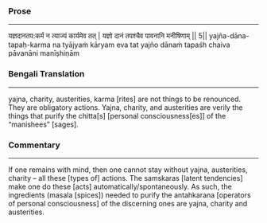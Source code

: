 ### Prose 
 --- 
यज्ञदानतप:कर्म न त्याज्यं कार्यमेव तत् |
यज्ञो दानं तपश्चैव पावनानि मनीषिणाम् || 5||
yajña-dāna-tapaḥ-karma na tyājyaṁ kāryam eva tat
yajño dānaṁ tapaśh chaiva pāvanāni manīṣhiṇām

### Bengali Translation 
 --- 
yajna, charity, austerities, karma [rites] are not things to be renounced. They are obligatory actions. Yajna, charity, and austerities are verily the things that purify the chitta[s] [personal consciousness[es]] of the “manishees” [sages]. 

### Commentary 
 --- 
If one remains with mind, then one cannot stay without yajna, austerities, charity – all these [types of] actions. The samskaras [latent tendencies] make one do these [acts] automatically/spontaneously. As such, the ingredients (masala [spices]) needed to purify the antahkarana [operators of personal consciousness] of the discerning ones are yajna, charity and austerities.